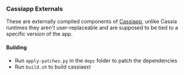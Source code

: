 ### Cassiapp Externals

These are externally compiled components of [Cassiapp](https://github.com/cassia-org/cassiapp), unlike Cassia runtimes they aren't user-replaceable and are supposed to be tied to a specific version of the app.

#### Building
* Run `apply-patches.py` in the `deps` folder to patch the dependencies
* Run `build.sh` to build cassiaext